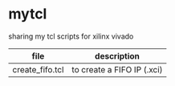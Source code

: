 # mytcl

sharing my tcl scripts for xilinx vivado<br>


|  file| description|
|------|-----------|
|create_fifo.tcl| to create a FIFO IP (.xci)|
